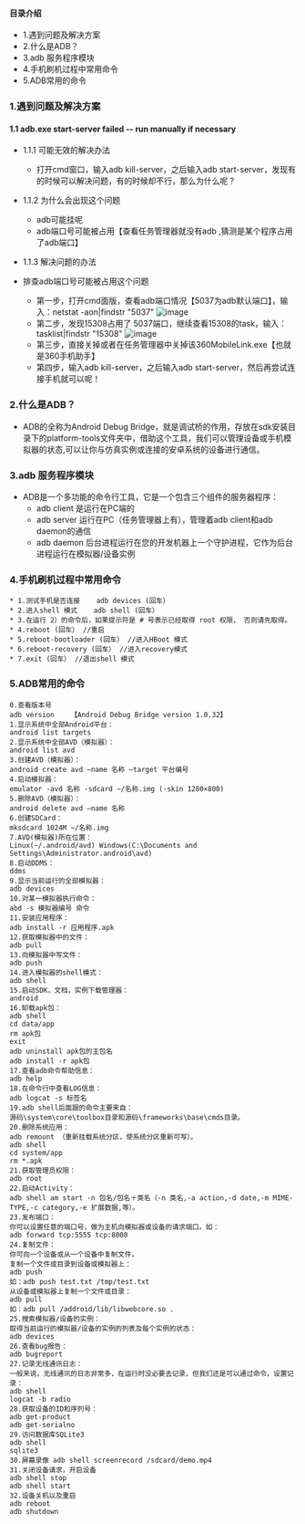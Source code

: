 #### 目录介绍
- 1.遇到问题及解决方案
- 2.什么是ADB？
- 3.adb 服务程序模块
- 4.手机刷机过程中常用命令
- 5.ADB常用的命令


### 1.遇到问题及解决方案
#### 1.1 adb.exe start-server failed -- run manually if necessary
- 1.1.1 可能无效的解决办法
    - 打开cmd窗口，输入adb kill-server，之后输入adb start-server，发现有的时候可以解决问题，有的时候却不行，那么为什么呢？


- 1.1.2 为什么会出现这个问题
    - adb可能挂呢
    - adb端口号可能被占用【查看任务管理器就没有adb ,猜测是某个程序占用了adb端口】


- 1.1.3 解决问题的办法
- 排查adb端口号可能被占用这个问题
    - 第一步，打开cmd面版，查看adb端口情况【5037为adb默认端口】，输入：netstat -aon|findstr "5037"
![image](https://upload-images.jianshu.io/upload_images/4432347-6ae168783df54ecf.png?imageMogr2/auto-orient/strip%7CimageView2/2/w/1240)
    - 第二步，发现15308占用了 5037端口，继续查看15308的task，输入：tasklist|findstr "15308"
![image](https://upload-images.jianshu.io/upload_images/4432347-90eed6b560c16089.png?imageMogr2/auto-orient/strip%7CimageView2/2/w/1240)
    - 第三步，直接关掉或者在任务管理器中关掉该360MobileLink.exe【也就是360手机助手】
    - 第四步，输入adb kill-server，之后输入adb start-server，然后再尝试连接手机就可以呢！



### 2.什么是ADB？
- ADB的全称为Android Debug Bridge，就是调试桥的作用，存放在sdk安装目录下的platform-tools文件夹中，借助这个工具，我们可以管理设备或手机模拟器的状态,可以让你与仿真实例或连接的安卓系统的设备进行通信。



### 3.adb 服务程序模块
- ADB是一个多功能的命令行工具，它是一个包含三个组件的服务器程序：
	* adb client           是运行在PC端的
	* adb server          运行在PC（任务管理器上有），管理着adb client和adb daemon的通信
	* adb daemon       后台进程运行在您的开发机器上一个守护进程，它作为后台进程运行在模拟器/设备实例



### 4.手机刷机过程中常用命令
	* 1.测试手机是否连接    adb devices (回车）
	* 2.进入shell 模式    adb shell (回车）
	* 3.在运行 2）的命令后，如果提示符是 # 号表示已经取得 root 权限， 否则请先取得。
	* 4.reboot (回车） //重启
	* 5.reboot-bootloader (回车） //进入HBoot 模式
	* 6.reboot-recovery (回车） //进入recovery模式
	* 7.exit (回车） //退出shell 模式



### 5.ADB常用的命令
```
0.查看版本号
adb version    【Android Debug Bridge version 1.0.32】
1.显示系统中全部Android平台：
android list targets
2.显示系统中全部AVD（模拟器）：
android list avd
3.创建AVD（模拟器）：
android create avd –name 名称 –target 平台编号
4.启动模拟器：
emulator -avd 名称 -sdcard ~/名称.img (-skin 1280×800)
5.删除AVD（模拟器）：
android delete avd –name 名称
6.创建SDCard：
mksdcard 1024M ~/名称.img
7.AVD(模拟器)所在位置：
Linux(~/.android/avd) Windows(C:\Documents and Settings\Administrator.android\avd)
8.启动DDMS：
ddms
9.显示当前运行的全部模拟器：
adb devices
10.对某一模拟器执行命令：
abd -s 模拟器编号 命令
11.安装应用程序：
adb install -r 应用程序.apk
12.获取模拟器中的文件：
adb pull
13.向模拟器中写文件：
adb push
14.进入模拟器的shell模式：
adb shell
15.启动SDK，文档，实例下载管理器：
android
16.缷载apk包：
adb shell
cd data/app
rm apk包
exit
adb uninstall apk包的主包名
adb install -r apk包
17.查看adb命令帮助信息：
adb help
18.在命令行中查看LOG信息：
adb logcat -s 标签名
19.adb shell后面跟的命令主要来自：
源码\system\core\toolbox目录和源码\frameworks\base\cmds目录。
20.删除系统应用：
adb remount （重新挂载系统分区，使系统分区重新可写）。
adb shell
cd system/app
rm *.apk
21.获取管理员权限：
adb root
22.启动Activity：
adb shell am start -n 包名/包名＋类名（-n 类名,-a action,-d date,-m MIME-TYPE,-c category,-e 扩展数据,等）。
23.发布端口：
你可以设置任意的端口号，做为主机向模拟器或设备的请求端口。如：
adb forward tcp:5555 tcp:8000
24.复制文件：
你可向一个设备或从一个设备中复制文件，
复制一个文件或目录到设备或模拟器上：
adb push
如：adb push test.txt /tmp/test.txt
从设备或模拟器上复制一个文件或目录：
adb pull
如：adb pull /addroid/lib/libwebcore.so .
25.搜索模拟器/设备的实例：
取得当前运行的模拟器/设备的实例的列表及每个实例的状态：
adb devices
26.查看bug报告：
adb bugreport
27.记录无线通讯日志：
一般来说，无线通讯的日志非常多，在运行时没必要去记录，但我们还是可以通过命令，设置记录：
adb shell
logcat -b radio
28.获取设备的ID和序列号：
adb get-product
adb get-serialno
29.访问数据库SQLite3
adb shell
sqlite3
30.屏幕录像 adb shell screenrecord /sdcard/demo.mp4
31.关闭设备请求，开启设备
adb shell stop
adb shell start
32.设备关机以及重启
adb reboot
adb shutdown
```































